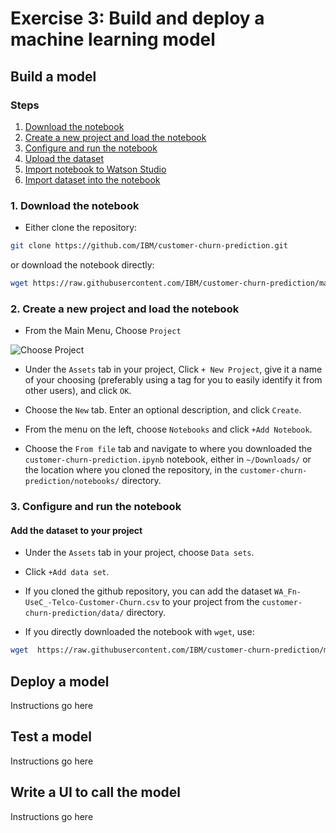 # Exercise 3: Build and deploy a machine learning model

## Build a model

### Steps

1. [Download the notebook](#1-download-the-notebook)
1. [Create a new project and load the notebook](#2-create-a-new-project-and-load-the-notebook)
1. [Configure and run the notebook](#3-configure-and-run-the-notebook)
1. [Upload the dataset](#3-upload-the-dataset)
1. [Import notebook to Watson Studio](#4-import-notebook-to-watson-studio)
1. [Import dataset into the notebook](#5-import-dataset-into-the-notebook)

### 1. Download the notebook

*   Either clone the repository:

```bash
git clone https://github.com/IBM/customer-churn-prediction.git
```

or download the notebook directly:

```bash
wget https://raw.githubusercontent.com/IBM/customer-churn-prediction/master/notebooks/customer-churn-prediction.ipynb
```

### 2. Create a new project and load the notebook

* From the Main Menu, Choose `Project`

![Choose Project](ChooseProject.png)

* Under the `Assets` tab in your project, Click `+ New Project`, give it a name of your choosing (preferably using a tag for you to easily identify it from other users), and click `OK`.

* Choose the `New` tab. Enter an optional description, and click `Create`.

* From the menu on the left, choose `Notebooks` and click `+Add Notebook`.

* Choose the `From file` tab and navigate to where you downloaded the `customer-churn-prediction.ipynb` notebook, either in `~/Downloads/` or the location where you cloned the repository, in the `customer-churn-prediction/notebooks/` directory.

### 3. Configure and run the notebook

#### Add the dataset to your project

* Under the `Assets` tab in your project, choose `Data sets`.

* Click `+Add data set`.

* If you cloned the github repository, you can add the dataset `WA_Fn-UseC_-Telco-Customer-Churn.csv` to your project from the
`customer-churn-prediction/data/` directory.

* If you directly downloaded the notebook with `wget`, use:

```bash
wget  https://raw.githubusercontent.com/IBM/customer-churn-prediction/master/data/WA_Fn-UseC_-Telco-Customer-Churn.csv
```

## Deploy a model

Instructions go here

## Test a model

Instructions go here

## Write a UI to call the model

Instructions go here

